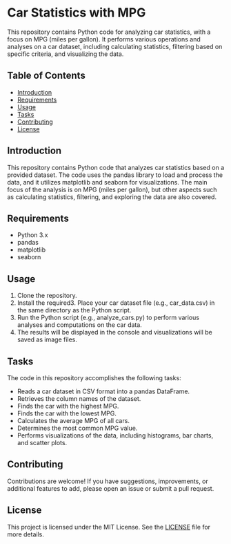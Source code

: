 # Car Statistics with MPG

This repository contains Python code for analyzing car statistics, with a focus on MPG (miles per gallon). It performs various operations and analyses on a car dataset, including calculating statistics, filtering based on specific criteria, and visualizing the data.

## Table of Contents
- [Introduction](#introduction)
- [Requirements](#requirements)
- [Usage](#usage)
- [Tasks](#tasks)
- [Contributing](#contributing)
- [License](#license)

## Introduction
This repository contains Python code that analyzes car statistics based on a provided dataset. The code uses the pandas library to load and process the data, and it utilizes matplotlib and seaborn for visualizations. The main focus of the analysis is on MPG (miles per gallon), but other aspects such as calculating statistics, filtering, and exploring the data are also covered.

## Requirements
- Python 3.x
- pandas
- matplotlib
- seaborn

## Usage
1. Clone the repository.
2. Install the required3. Place your car dataset file (e.g., car_data.csv) in the same directory as the Python script.
4. Run the Python script (e.g., analyze_cars.py) to perform various analyses and computations on the car data.
5. The results will be displayed in the console and visualizations will be saved as image files.

## Tasks
The code in this repository accomplishes the following tasks:
- Reads a car dataset in CSV format into a pandas DataFrame.
- Retrieves the column names of the dataset.
- Finds the car with the highest MPG.
- Finds the car with the lowest MPG.
- Calculates the average MPG of all cars.
- Determines the most common MPG value.
- Performs visualizations of the data, including histograms, bar charts, and scatter plots.

## Contributing
Contributions are welcome! If you have suggestions, improvements, or additional features to add, please open an issue or submit a pull request.

## License
This project is licensed under the MIT License. See the [LICENSE](LICENSE) file for more details.
